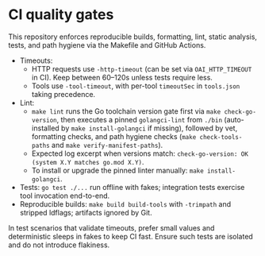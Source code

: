 # CI quality gates

This repository enforces reproducible builds, formatting, lint, static analysis, tests, and path hygiene via the Makefile and GitHub Actions.

- Timeouts:
  - HTTP requests use `-http-timeout` (can be set via `OAI_HTTP_TIMEOUT` in CI). Keep between 60–120s unless tests require less.
  - Tools use `-tool-timeout`, with per-tool `timeoutSec` in `tools.json` taking precedence.
- Lint:
  - `make lint` runs the Go toolchain version gate first via `make check-go-version`, then executes a pinned `golangci-lint` from `./bin` (auto-installed by `make install-golangci` if missing), followed by vet, formatting checks, and path hygiene checks (`make check-tools-paths` and `make verify-manifest-paths`).
  - Expected log excerpt when versions match: `check-go-version: OK (system X.Y matches go.mod X.Y)`.
  - To install or upgrade the pinned linter manually: `make install-golangci`.
- Tests: `go test ./...` run offline with fakes; integration tests exercise tool invocation end-to-end.
- Reproducible builds: `make build build-tools` with `-trimpath` and stripped ldflags; artifacts ignored by Git.

In test scenarios that validate timeouts, prefer small values and deterministic sleeps in fakes to keep CI fast. Ensure such tests are isolated and do not introduce flakiness.
